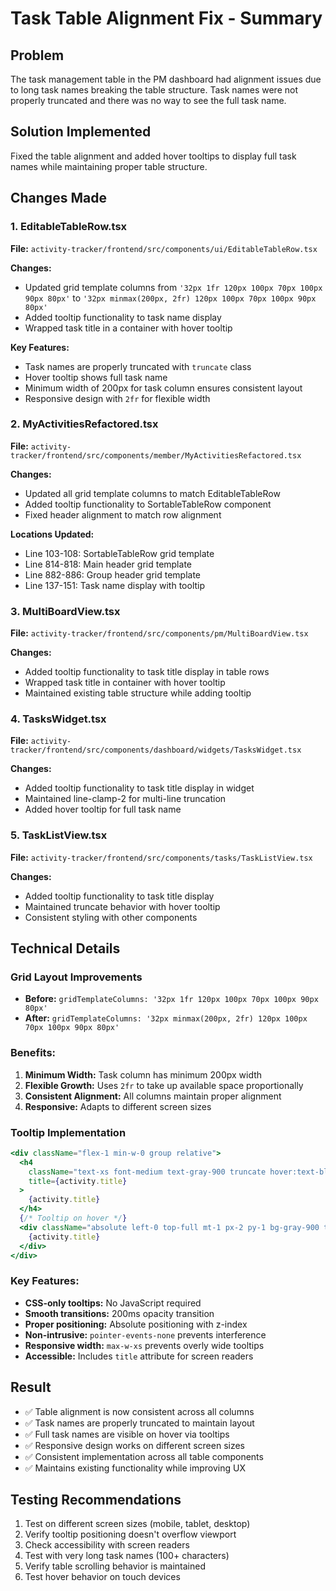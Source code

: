 # Task Table Alignment Fix - Summary

## Problem
The task management table in the PM dashboard had alignment issues due to long task names breaking the table structure. Task names were not properly truncated and there was no way to see the full task name.

## Solution Implemented
Fixed the table alignment and added hover tooltips to display full task names while maintaining proper table structure.

## Changes Made

### 1. EditableTableRow.tsx
**File:** `activity-tracker/frontend/src/components/ui/EditableTableRow.tsx`

**Changes:**
- Updated grid template columns from `'32px 1fr 120px 100px 70px 100px 90px 80px'` to `'32px minmax(200px, 2fr) 120px 100px 70px 100px 90px 80px'`
- Added tooltip functionality to task name display
- Wrapped task title in a container with hover tooltip

**Key Features:**
- Task names are properly truncated with `truncate` class
- Hover tooltip shows full task name
- Minimum width of 200px for task column ensures consistent layout
- Responsive design with `2fr` for flexible width

### 2. MyActivitiesRefactored.tsx
**File:** `activity-tracker/frontend/src/components/member/MyActivitiesRefactored.tsx`

**Changes:**
- Updated all grid template columns to match EditableTableRow
- Added tooltip functionality to SortableTableRow component
- Fixed header alignment to match row alignment

**Locations Updated:**
- Line 103-108: SortableTableRow grid template
- Line 814-818: Main header grid template  
- Line 882-886: Group header grid template
- Line 137-151: Task name display with tooltip

### 3. MultiBoardView.tsx
**File:** `activity-tracker/frontend/src/components/pm/MultiBoardView.tsx`

**Changes:**
- Added tooltip functionality to task title display in table rows
- Wrapped task title in container with hover tooltip
- Maintained existing table structure while adding tooltip

### 4. TasksWidget.tsx
**File:** `activity-tracker/frontend/src/components/dashboard/widgets/TasksWidget.tsx`

**Changes:**
- Added tooltip functionality to task title display in widget
- Maintained line-clamp-2 for multi-line truncation
- Added hover tooltip for full task name

### 5. TaskListView.tsx
**File:** `activity-tracker/frontend/src/components/tasks/TaskListView.tsx`

**Changes:**
- Added tooltip functionality to task title display
- Maintained truncate behavior with hover tooltip
- Consistent styling with other components

## Technical Details

### Grid Layout Improvements
- **Before:** `gridTemplateColumns: '32px 1fr 120px 100px 70px 100px 90px 80px'`
- **After:** `gridTemplateColumns: '32px minmax(200px, 2fr) 120px 100px 70px 100px 90px 80px'`

### Benefits:
1. **Minimum Width:** Task column has minimum 200px width
2. **Flexible Growth:** Uses `2fr` to take up available space proportionally
3. **Consistent Alignment:** All columns maintain proper alignment
4. **Responsive:** Adapts to different screen sizes

### Tooltip Implementation
```jsx
<div className="flex-1 min-w-0 group relative">
  <h4 
    className="text-xs font-medium text-gray-900 truncate hover:text-blue-600 cursor-pointer"
    title={activity.title}
  >
    {activity.title}
  </h4>
  {/* Tooltip on hover */}
  <div className="absolute left-0 top-full mt-1 px-2 py-1 bg-gray-900 text-white text-xs rounded shadow-lg z-50 whitespace-normal max-w-xs opacity-0 group-hover:opacity-100 transition-opacity duration-200 pointer-events-none">
    {activity.title}
  </div>
</div>
```

### Key Features:
- **CSS-only tooltips:** No JavaScript required
- **Smooth transitions:** 200ms opacity transition
- **Proper positioning:** Absolute positioning with z-index
- **Non-intrusive:** `pointer-events-none` prevents interference
- **Responsive width:** `max-w-xs` prevents overly wide tooltips
- **Accessible:** Includes `title` attribute for screen readers

## Result
- ✅ Table alignment is now consistent across all columns
- ✅ Task names are properly truncated to maintain layout
- ✅ Full task names are visible on hover via tooltips
- ✅ Responsive design works on different screen sizes
- ✅ Consistent implementation across all table components
- ✅ Maintains existing functionality while improving UX

## Testing Recommendations
1. Test on different screen sizes (mobile, tablet, desktop)
2. Verify tooltip positioning doesn't overflow viewport
3. Check accessibility with screen readers
4. Test with very long task names (100+ characters)
5. Verify table scrolling behavior is maintained
6. Test hover behavior on touch devices
